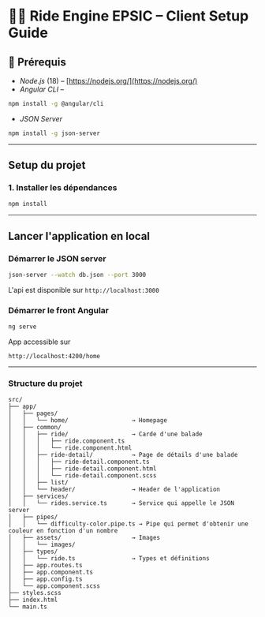 # 🚴‍♂️ Ride Engine EPSIC – Client Setup Guide

## 🔧 Prérequis


- *Node.js* (18) – [https://nodejs.org/](https://nodejs.org/)
- *Angular CLI* –

```bash
npm install -g @angular/cli
```

- *JSON Server*

```bash
npm install -g json-server
```

---

## Setup du projet

### 1. Installer les dépendances

```bash
npm install
```

---

## Lancer l'application en local

### Démarrer le JSON server

```bash
json-server --watch db.json --port 3000
```
L'api est disponible sur
`http://localhost:3000`


### Démarrer le front Angular

```bash
ng serve
```

App accessible sur

`http://localhost:4200/home`

---

### Structure du projet

```text
src/
├── app/
│   ├── pages/
│   │   └── home/                  → Homepage
│   ├── common/
│   │   ├── ride/                  → Carde d'une balade
│   │   │   ├── ride.component.ts
│   │   │   └── ride.component.html
│   │   ├── ride-detail/           → Page de détails d'une balade
│   │   │   ├── ride-detail.component.ts
│   │   │   ├── ride-detail.component.html
│   │   │   └── ride-detail.component.scss
│   │   ├── list/
│   │   └── header/                → Header de l'application
│   ├── services/
│   │   └── rides.service.ts       → Service qui appelle le JSON server
│   ├── pipes/
│   │   └── difficulty-color.pipe.ts → Pipe qui permet d'obtenir une couleur en fonction d'un nombre
│   ├── assets/                    → Images
│   │   └── images/
│   ├── types/
│   │   └── ride.ts                → Types et définitions
│   ├── app.routes.ts
│   ├── app.component.ts
│   ├── app.config.ts
│   └── app.component.scss
├── styles.scss
├── index.html
└── main.ts
```
